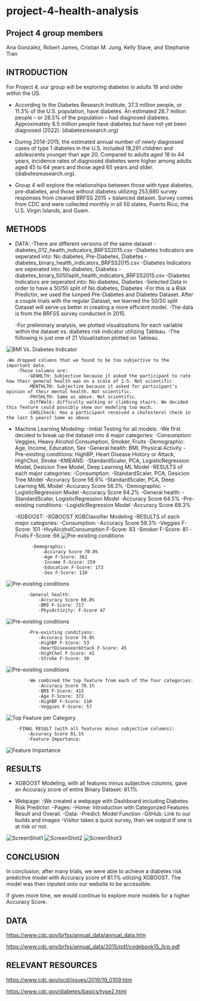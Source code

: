 # project-4-health-analysis

## Project 4 group members
Ana Gonzalez, Robert James, Cristian M. Jung, Kelly Stave, and Stephanie Tran

## INTRODUCTION

For Project 4, our group will be exploring diabetes in adults 18 and older within the US.

* According to the Diabetes Research Institute, 37.3 million people, or 11.3% of the U.S. population, have diabetes. An estimated 28.7 million people – or 28.5% of the population – had diagnosed diabetes. Approximately 8.5 million people have diabetes but have not yet been diagnosed (2022). (diabetesresearch.org)

* During 2014-2015, the estimated annual number of newly diagnosed cases of type 1 diabetes in the U.S. included 18,291 children and adolescents younger than age 20. Compared to adults aged 18 to 44 years, incidence rates of diagnosed diabetes were higher among adults aged 45 to 64 years and those aged 65 years and older. (diabetesreasearch.org).

* Group 4 will explore the relationships between those with type diabetes, pre-diabetes, and those without diabetes utilizing 253,680 survey responses from cleaned BRFSS 2015 + balanced dataset. Survey comes from CDC and were collected monthly in all 50 states, Puerto Rico, the U.S. Virgin Islands, and Guam.

## METHODS

* DATA:
	-There are different versions of the same dataset
		-diabetes_012_health_indicators_BRFSS2015.csv
			-Diabetes Indicators are seperated into: No diabetes, Pre-Diabetes, Diabetes
		-diabetes_binary_health_indicators_BRFSS2015.csv
			-Diabetes Indicators are seperated into: No diabetes, Diabetes
		-diabetes_binary_5050split_health_indicators_BRFSS2015.csv
			-Diabetes Indicators are seperated into: No diabetes, Diabetes
			-Selected Data in order to have a 50/50 split of No diabetes, Diabetes
	-For this is a Risk Predictor, we used the lumped Pre-Diabetes and Diabetes Dataset. After a couple trials with the regular Dataset, we learned 		the 50/50 split Dataset will serve us better in creating a more efficient model.
	-The data is from the BRFSS survey conducted in 2015.
	
	-For preliminary analysis, we plotted visualizations for each variable within the dataset vs. diabetes risk indicator utilizing Tableau.
		-The following is just one of 21 Visualization plotted on Tableau.

![BMI Vs. Diabetes Indicator](/Cristian/Diabetes_Patient_Count_per_Variable_Ver2/BMI_Vs_Diabetes_Indicator.png)

	-We dropped columns that we found to be too subjective to the important data.
		-Those columns are:
			-GENHLTH: Subjective because it asked the participant to rate how their general health was on a scale of 1-5. Not scientific
			-MENTHLTH: Subjective because it asked for participant’s opinion of their mental health. Not scientific.
			-PHYSHLTH: Same as above. Not scientific.
			-DiffWalk: difficulty walking or climbing stairs. We decided this feature could possibly skew our modeling too much.
			-CHOLCheck: Has a participant received a cholesterol check in the last 5 years? Same as above
		
* Machine Learning Modeling:
	-Initial Testing for all models:
		-We first decided to break up the dataset into 4 major categories:
			-Consumption: Veggies, Heavy Alcohol Consumption, Smoker, Fruits
			-Demographic: Age, Income, Education, Sex
			-General health: BMI, Physical Activity
			-Pre-existing conditions: HighBP, Heart Disease History or Attack, HighChol, Stroke
	-KMEANS:
		-StandardScaler, PCA, LogisticRegression Model, Desicion Tree Model, Deep Learning ML Model
		-RESULTS of each major categories:
			-Consumption:
				-StandardScaler, PCA, Desicion Tree Model
					-Accuracy Score 56.9%
				-StandardScaler, PCA, Deep Learning ML Model
					-Accuracy Score 56.3%
			-Demographic:
				-LogisticRegression Model
					-Accuracy Score 64.2%
			-General health:
				-StandardScaler, LogisticRegression Model
					-Accuracy Score 64.5%
			-Pre-existing conditions:
				-LogisticRegression Model
					-Accuracy Score 69.3%
	
	-XGBOOST:
		-XGBOOST XGBClassifier Modeling	
		-RESULTS of each major categories:
			-Consumption:
				-Accuracy Score 58.3%
				-Veggies F-Score: 101
				-HvyAlcoholConsumption F-Score: 83
				-Smoker F-Score: 81
				-Fruits F-Score: 66
![Pre-existing conditions](/Stephanie/project&4&test/static/images/output3.png)

			-Demographic:
				-Accuracy Score 70.8%
				-Age F-Score: 361
				-Income F-Score: 259
				-Education F-Score: 173
				-Sex F-Score: 110
![Pre-existing conditions](/Stephanie/project&4&test/static/images/output.png)

			-General health:
				-Accuracy Score 69.8%
				-BMI F-Score: 717
				-PhysActivity: F-Score 47
![Pre-existing conditions](/Stephanie/project&4&test/static/images/output4.png)
		
			-Pre-existing conditions:
				-Accuracy Score 74.8%
				-HighBP F-Score: 53
				-HeartDiseaseorAttack F-Score: 45
				-HighChol F-Score: 41
				-Stroke F-Score: 30
![Pre-existing conditions](/Stephanie/project&4&test/static/images/output2.png)

			-We combined the top feature from each of the four categories:
				-Accuracy Score 78.1%
				-BMI F-Score: 415
				-Age F-Score: 372
				-HighBP F-Score: 110
				-Veggies F-Score: 57
![Top Feature per Category](/Stephanie/project&4&test/static/images/output5.png)

		-FINAL RESULT (with all features minus subjective columns):
			-Accuracy Score 81.1%
			-Feature Importance:
![Feature Importance](/Stephanie/project&4&test/static/images/output6.png)

## RESULTS
* XGBOOST Modeling, with all features minus subjective columns, gave an Accuracy score of entire Binary Dataset: 81.1%

* Webpage:
	-We created a webpage with Dashboard including Diabetes Risk Predictor.
		-Pages:
			-Home: Introduction with Categorized Features Result and Overall.
			-Data: 
			-Predict: Model Function
			-GitHub: Link to our builds and images
	-Visitor takes a quick survey, then we output if one is at risk or not.
	
![ScreenShot1](/Webpage/Screenshot1.png)
![ScreenShot2](/Webpage/Screenshot2.png)
![ScreenShot3](/Webpage/Screenshot3.png)

## CONCLUSION

In conclusion, after many trials, we were able to achieve a diabetes risk predictive model with Accuracy score of 81.1% utilizing XGBOOST. The model was then inputed onto our website to be accessible.

If given more time, we would continue to explore more models for a higher Accuracy Score.

## DATA
https://www.cdc.gov/brfss/annual_data/annual_data.htm

https://www.cdc.gov/brfss/annual_data/2015/pdf/codebook15_llcp.pdf

## RELEVANT RESOURCES
https://www.cdc.gov/pcd/issues/2019/19_0109.htm

https://www.cdc.gov/diabetes/basics/type2.html

